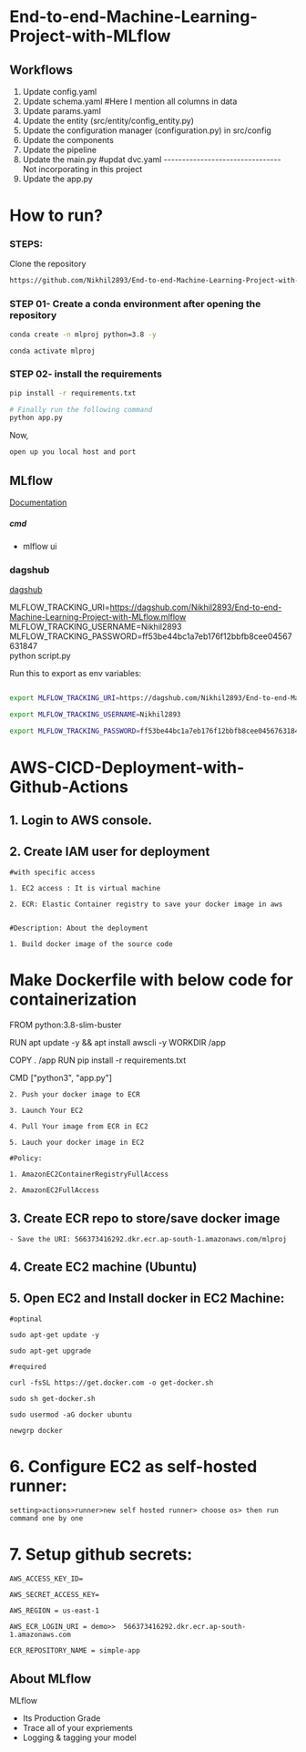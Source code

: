 # End-to-end-Machine-Learning-Project-with-MLflow


## Workflows

1. Update config.yaml
2. Update schema.yaml        #Here I mention all columns in data 
3. Update params.yaml
4. Update the entity  (src/entity/config_entity.py)
5. Update the configuration manager (configuration.py) in src/config
6. Update the components
7. Update the pipeline 
8. Update the main.py
#updat dvc.yaml  -------------------------------- Not incorporating in this project
9. Update the app.py



# How to run?
### STEPS:

Clone the repository

```bash
https://github.com/Nikhil2893/End-to-end-Machine-Learning-Project-with-MLflow
```
### STEP 01- Create a conda environment after opening the repository

```bash
conda create -n mlproj python=3.8 -y
```

```bash
conda activate mlproj
```


### STEP 02- install the requirements
```bash
pip install -r requirements.txt
```


```bash
# Finally run the following command
python app.py
```

Now,
```bash
open up you local host and port
```



## MLflow

[Documentation](https://mlflow.org/docs/latest/index.html)


##### cmd
- mlflow ui

### dagshub
[dagshub](https://dagshub.com/)

MLFLOW_TRACKING_URI=https://dagshub.com/Nikhil2893/End-to-end-Machine-Learning-Project-with-MLflow.mlflow \
MLFLOW_TRACKING_USERNAME=Nikhil2893 \
MLFLOW_TRACKING_PASSWORD=ff53be44bc1a7eb176f12bbfb8cee04567631847 \
python script.py

Run this to export as env variables:

```bash

export MLFLOW_TRACKING_URI=https://dagshub.com/Nikhil2893/End-to-end-Machine-Learning-Project-with-MLflow.mlflow

export MLFLOW_TRACKING_USERNAME=Nikhil2893 

export MLFLOW_TRACKING_PASSWORD=ff53be44bc1a7eb176f12bbfb8cee04567631847

```



# AWS-CICD-Deployment-with-Github-Actions

## 1. Login to AWS console.

## 2. Create IAM user for deployment

	#with specific access

	1. EC2 access : It is virtual machine

	2. ECR: Elastic Container registry to save your docker image in aws


	#Description: About the deployment

	1. Build docker image of the source code

# Make Dockerfile with below code for containerization

FROM python:3.8-slim-buster

RUN apt update -y && apt install awscli -y
WORKDIR /app

COPY . /app
RUN pip install -r requirements.txt

CMD ["python3", "app.py"]


	2. Push your docker image to ECR

	3. Launch Your EC2 

	4. Pull Your image from ECR in EC2

	5. Lauch your docker image in EC2

	#Policy:

	1. AmazonEC2ContainerRegistryFullAccess

	2. AmazonEC2FullAccess

	
## 3. Create ECR repo to store/save docker image
    - Save the URI: 566373416292.dkr.ecr.ap-south-1.amazonaws.com/mlproj

	
## 4. Create EC2 machine (Ubuntu) 

## 5. Open EC2 and Install docker in EC2 Machine:
	
	
	#optinal

	sudo apt-get update -y

	sudo apt-get upgrade
	
	#required

	curl -fsSL https://get.docker.com -o get-docker.sh

	sudo sh get-docker.sh

	sudo usermod -aG docker ubuntu

	newgrp docker
	
# 6. Configure EC2 as self-hosted runner:
    setting>actions>runner>new self hosted runner> choose os> then run command one by one


# 7. Setup github secrets:

    AWS_ACCESS_KEY_ID=

    AWS_SECRET_ACCESS_KEY=

    AWS_REGION = us-east-1

    AWS_ECR_LOGIN_URI = demo>>  566373416292.dkr.ecr.ap-south-1.amazonaws.com

    ECR_REPOSITORY_NAME = simple-app




## About MLflow 
MLflow

 - Its Production Grade
 - Trace all of your expriements
 - Logging & tagging your model


